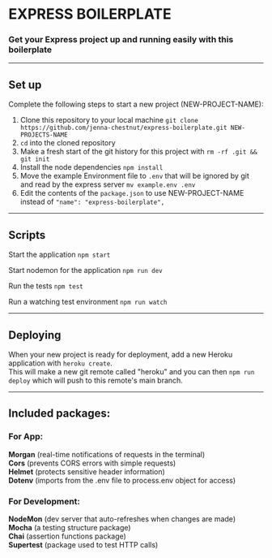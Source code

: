 # EXPRESS BOILERPLATE

### Get your Express project up and running easily with this boilerplate

---

## Set up

Complete the following steps to start a new project (NEW-PROJECT-NAME):

1. Clone this repository to your local machine `git clone https://github.com/jenna-chestnut/express-boilerplate.git NEW-PROJECTS-NAME`
2. `cd` into the cloned repository
3. Make a fresh start of the git history for this project with `rm -rf .git && git init`
4. Install the node dependencies `npm install`
5. Move the example Environment file to `.env` that will be ignored by git and read by the express server `mv example.env .env`
6. Edit the contents of the `package.json` to use NEW-PROJECT-NAME instead of `"name": "express-boilerplate",`

---

## Scripts

Start the application `npm start`

Start nodemon for the application `npm run dev`

Run the tests `npm test`

Run a watching test environment `npm run watch`

---

## Deploying

When your new project is ready for deployment, add a new Heroku application with `heroku create`.  
This will make a new git remote called "heroku" and you can then `npm run deploy` which will push to this remote's main branch.

---

## Included packages:

### For App:

**Morgan** (real-time notifications of requests in the terminal)  
**Cors** (prevents CORS errors with simple requests)  
**Helmet** (protects sensitive header information)  
**Dotenv** (imports from the .env file to process.env object for access)

### For Development:

**NodeMon** (dev server that auto-refreshes when changes are made)  
**Mocha** (a testing structure package)  
**Chai** (assertion functions package)  
**Supertest** (package used to test HTTP calls)
